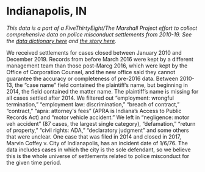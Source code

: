 # Indianapolis, IN

*This data is a part of a FiveThirtyEight/The Marshall Project effort to collect comprehensive data on police misconduct settlements from 2010-19. See the [data dictionary here](../) and [the story here](https://fivethirtyeight.com/features/police-misconduct-costs-cities-millions-every-year-but-thats-where-the-accountability-ends).*

We received settlements for cases closed between January 2010 and December 2019. Records from before March 2016 were kept by a different management team than those post-Marcg 2016, which were kept by the Office of Corporation Counsel, and the new office said they cannot guarantee the accuracy or completeness of pre-2016 data. Between 2010-13, the “case name” field contained the plaintiff’s name, but beginning in 2014, the field contained the matter name. The plaintiff’s name is missing for all cases settled after 2014. We filtered out “employment: wrongful termination,” “employment law: discrimination,” “breach of contract,” “contract,” “apra: attorney's fees” (APRA is Indiana’s Access to Public Records Act) and “motor vehicle accident.” We left in “negligence: motor veh accident” (87 cases, the largest single category), “defamation,” “return of property,” “civil rights: ADA,” “declaratory judgment” and some others that were unclear. One case that was filed in 2014 and closed in 2017, Marvin Coffey v. City of Indianapolis, has an incident date of 1/6/76. The data includes cases in which the city is the sole defendant, so we believe this is the whole universe of settlements related to police misconduct for the given time period.
